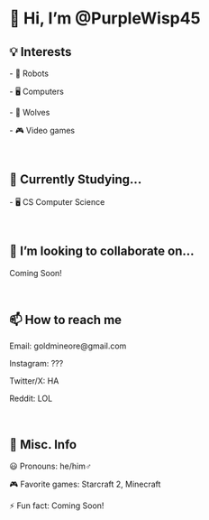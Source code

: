 <h1>👋 Hi, I’m @PurpleWisp45</h1>
<h2> 💡 Interests</h2>
<p>- 🤖 Robots</p>
<p>- 🖥️ Computers</p>
<p>- 🐺 Wolves</p>
<p>- 🎮 Video games</p>
<br>
<h2> 🌱 Currently Studying...</h2>
<p>- 🖥️ CS Computer Science</p>
<br>
<h2> 💞️ I’m looking to collaborate on...</h2>
<p>Coming Soon!</p>
<br>
<h2> 📫 How to reach me</h2>
<p>Email: goldmineore@gmail.com</p>
<p>Instagram: ???</p>
<p>Twitter/X: HA</p>
<p>Reddit: LOL</p>
<br>
<h2> 🚀 Misc. Info</h2>
<p> 😃 Pronouns: he/him♂️</p>
<p> 🎮 Favorite games: Starcraft 2, Minecraft</p>
<p> ⚡ Fun fact: Coming Soon!</p>


<!---
PurpleWisp45/PurpleWisp45 is a ✨ special ✨ repository because its `README.md` (this file) appears on your GitHub profile.
You can click the Preview link to take a look at your changes.
--->
